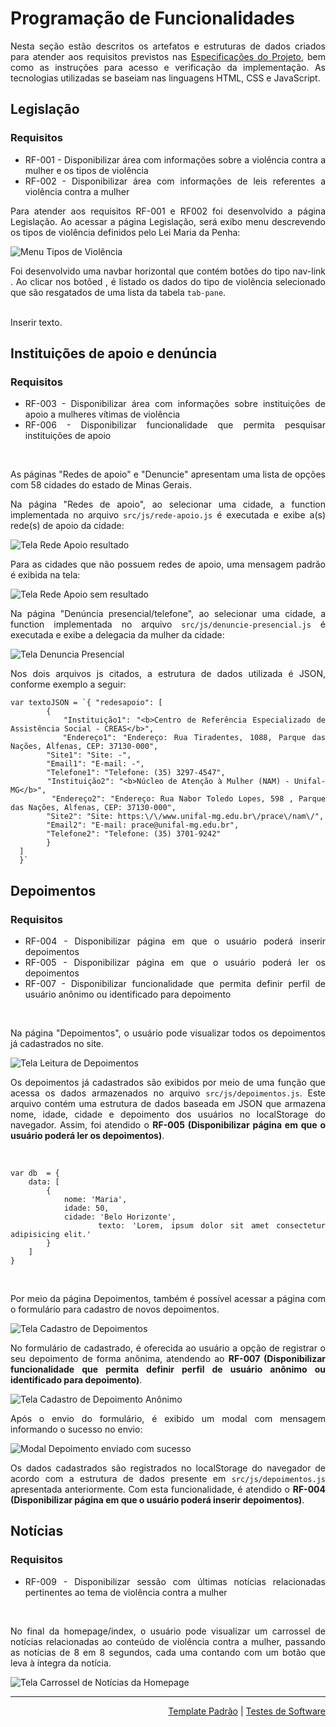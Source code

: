 <div align="justify"> 
  
# Programação de Funcionalidades

Nesta seção estão descritos os artefatos e estruturas de dados criados para atender aos requisitos previstos nas <a href="./especification.md">Especificações do Projeto</a>, bem como as instruções para acesso e verificação da implementação. As tecnologias utilizadas se baseiam nas linguagens HTML, CSS e JavaScript.

## Legislação

### Requisitos

- RF-001 - Disponibilizar área com informações sobre a violência contra a mulher e os tipos de violência
- RF-002 - Disponibilizar área com informações de leis referentes a violência contra a mulher

Para atender aos requisitos RF-001 e RF002 foi desenvolvido a página Legislação.
Ao acessar a página Legislação, será exibo menu descrevendo  os tipos de violência definidos  pelo Lei Maria da Penha:
  
![Menu Tipos de Violência](img/tela-legislacao-tv-resultado.png)
  
Foi desenvolvido uma navbar horizontal que contém botões do tipo nav-link .
Ao clicar nos botõed , é listado os dados do tipo de violência selecionado  que são resgatados de uma lista  da tabela `tab-pane`.

  
<br/>
Inserir texto.

## Instituições de apoio e denúncia

### Requisitos

- RF-003 - Disponibilizar área com informações sobre instituições de apoio a mulheres vítimas de violência
- RF-006 - Disponibilizar funcionalidade que permita pesquisar instituições de apoio
  
<br/>

As páginas "Redes de apoio" e "Denuncie" apresentam uma lista de opções com 58 cidades do estado de Minas Gerais. 

Na página "Redes de apoio", ao selecionar uma cidade, a function implementada no arquivo `src/js/rede-apoio.js` é executada e exibe a(s) rede(s) de apoio da cidade:
  
![Tela Rede Apoio resultado](img/Tela-Rede-Apoio-resultado.png)

Para as cidades que não possuem redes de apoio, uma mensagem padrão é exibida na tela:

![Tela Rede Apoio sem resultado](img/Tela-Rede-Apoio-semresultado.png)

Na página "Denúncia presencial/telefone", ao selecionar uma cidade, a function implementada no arquivo `src/js/denuncie-presencial.js` é executada e exibe a delegacia da mulher da cidade:

![Tela Denuncia Presencial](img/Tela-Denuncia-Presencial.png)

Nos dois arquivos js citados, a estrutura de dados utilizada é JSON, conforme exemplo a seguir:

```  
var textoJSON = `{ "redesapoio": [
        { 
         "Instituição1": "<b>Centro de Referência Especializado de Assistência Social - CREAS</b>", 
        "Endereço1": "Endereço: Rua Tiradentes, 1088, Parque das Nações, Alfenas, CEP: 37130-000", 
        "Site1": "Site: -", 
        "Email1": "E-mail: -", 
        "Telefone1": "Telefone: (35) 3297-4547", 
        "Instituição2": "<b>Núcleo de Atenção à Mulher (NAM) - Unifal-MG</b>", 
        "Endereço2": "Endereço: Rua Nabor Toledo Lopes, 598 , Parque das Nações, Alfenas, CEP: 37130-000", 
        "Site2": "Site: https:\/\/www.unifal-mg.edu.br\/prace\/nam\/", 
        "Email2": "E-mail: prace@unifal-mg.edu.br", 
        "Telefone2": "Telefone: (35) 3701-9242"
        }
  ]
  }`
```
  
## Depoimentos

### Requisitos

- RF-004 - Disponibilizar página em que o usuário poderá inserir depoimentos
- RF-005 - Disponibilizar página em que o usuário poderá ler os depoimentos
- RF-007 - Disponibilizar funcionalidade que permita definir perfil de usuário anônimo ou identificado para depoimento
  
<br/>

Na página "Depoimentos", o usuário pode visualizar todos os depoimentos já cadastrados no site.

![Tela Leitura de Depoimentos](img/tela-depoimentos-leitura.png)

Os depoimentos já cadastrados são exibidos por meio de uma função que acessa os dados armazenados no arquivo `src/js/depoimentos.js`. Este arquivo contém uma estrutura de dados baseada em JSON que armazena nome, idade, cidade e depoimento dos usuários no localStorage do navegador. Assim, foi atendido o **RF-005 (Disponibilizar página em que o usuário poderá ler os depoimentos)**.

<br/>

```
var db  = {
    data: [
        {
            nome: 'Maria',
            idade: 50,
            cidade: 'Belo Horizonte',
            texto: 'Lorem, ipsum dolor sit amet consectetur adipisicing elit.'
        }
    ]
}
```

<br/>

Por meio da página Depoimentos, também é possível acessar a página com o formulário para cadastro de novos depoimentos.

![Tela Cadastro de Depoimentos](img/tela-depoimentos-cadastro.png)

No formulário de cadastrado, é oferecida ao usuário a opção de registrar o seu depoimento de forma anônima, atendendo ao **RF-007 (Disponibilizar funcionalidade que permita definir perfil de usuário anônimo ou identificado para depoimento)**.

![Tela Cadastro de Depoimento Anônimo](img/tela-depoimentos-anonimo.png)

Após o envio do formulário, é exibido um modal com mensagem informando o sucesso no envio:

![Modal Depoimento enviado com sucesso](img/tela-depoimentos-sucesso.png)

Os dados cadastrados são registrados no localStorage do navegador de acordo com a estrutura de dados presente em `src/js/depoimentos.js` apresentada anteriormente. Com esta funcionalidade, é atendido o **RF-004 (Disponibilizar página em que o usuário poderá inserir depoimentos)**.

## Notícias

### Requisitos
- RF-009 - Disponibilizar sessão com últimas notícias relacionadas pertinentes ao tema de violência contra a mulher

<br/>
  
No final da homepage/index, o usuário pode visualizar um carrossel de notícias relacionadas ao conteúdo de violência contra a mulher, passando as notícias de 8 em 8 segundos, cada uma contando com um botão que leva à íntegra da notícia.

![Tela Carrossel de Notícias da Homepage](img/tela-homepage-carrossel-noticias.jpg)

</div>

<hr>
 
<p align="right"><a href="./template.md">Template Padrão</a> | <a href="./tests.md">Testes de Software</a></p>
